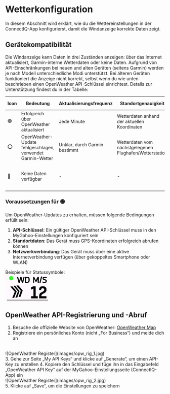 # Wetterkonfiguration
In diesem Abschnitt wird erklärt, wie du die Wettereinstellungen in der ConnectIQ-App konfigurierst, damit die Windanzeige korrekte Daten zeigt.

## Gerätekompatibilität
Die Windanzeige kann Daten in drei Zuständen anzeigen: über das Internet aktualisiert, Garmin-interne Wetterdaten oder keine Daten. Aufgrund von API-Einschränkungen bei neuen und alten Geräten (seitens Garmin) werden je nach Modell unterschiedliche Modi unterstützt. Bei älteren Geräten funktioniert die Anzeige nicht korrekt, selbst wenn du wie unten beschrieben einen OpenWeather API-Schlüssel einrichtest. Details zur Unterstützung findest du in der Tabelle:

| Icon | Bedeutung | Aktualisierungsfrequenz | Standortgenauigkeit | Unterstützte Geräte |
|------|--------------------------------------------|---------------------|----------------------------------------|-------------------------------------------|
| 🟢 | Erfolgreich über OpenWeather aktualisiert | Jede Minute | Wetterdaten anhand der aktuellen Koordinaten | 540 / 840 / 1040 / 1050 / explore2 |
| ⭕ | OpenWeather-Update fehlgeschlagen, verwendet Garmin-Wetter | Unklar, durch Garmin bestimmt | Wetterdaten vom nächstgelegenen Flughafen/Wetterstation | 530 / 830 / 1030 und neuere Modelle |
| 🔴 | Keine Daten verfügbar | - | - | 520 Plus / 820 / explore und neuere Modelle |

### Voraussetzungen für 🟢
Um OpenWeather-Updates zu erhalten, müssen folgende Bedingungen erfüllt sein:
1. **API-Schlüssel**: Ein gültiger OpenWeather API-Schlüssel muss in den MyGahoo-Einstellungen konfiguriert sein
2. **Standortdaten**: Das Gerät muss GPS-Koordinaten erfolgreich abrufen können
3. **Netzwerkverbindung**: Das Gerät muss über eine aktive Internetverbindung verfügen (über gekoppeltes Smartphone oder WLAN)

Beispiele für Statussymbole:
<br>
![wind example](images/wd_example.jpg)

## OpenWeather API-Registrierung und -Abruf
1. Besuche die offizielle Website von OpenWeather: [OpenWeather Map](https://openweathermap.org/)
2. Registriere ein persönliches Konto (nicht „For Business“) und melde dich an  
<br>
![OpenWeather Register](images/opw_rig_1.jpg)  
<br>
3. Gehe zur Seite „My API Keys“ und klicke auf „Generate“, um einen API-Key zu erstellen  
4. Kopiere den Schlüssel und füge ihn in das Eingabefeld „OpenWeather API Key“ auf der MyGahoo-Einstellungsseite (ConnectIQ-App) ein  
<br>
![OpenWeather Register](images/opw_rig_2.jpg)  
<br>
5. Klicke auf „Save“, um die Einstellungen zu speichern

